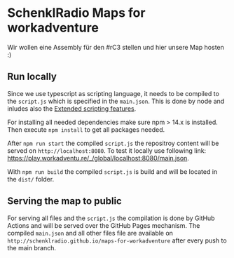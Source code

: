 # SchenklRadio Maps for workadventure

Wir wollen eine Assembly für den #rC3 stellen und hier unsere Map hosten :)

## Run locally

Since we use typescript as scripting language, it needs to be compiled to the `script.js` which is specified in the `main.json`. This is
done by node and inludes also the [Extended scripting features](https://workadventu.re/map-building-extra/about.md).

For installing all needed dependencies make sure npm > 14.x is installed. Then execute `npm install` to get all packages needed.

After `npm run start` the compiled `script.js` the repositroy content will be served on `http://localhost:8080`.
To test it locally use following link: https://play.workadventu.re/_/global/localhost:8080/main.json.

With `npm run build` the compiled `script.js` is build and will be located in the `dist/` folder.

## Serving the map to public

For serving all files and the `script.js` the compilation is done by GitHub Actions and will be served over the GitHub Pages mechanism. The
compiled `main.json` and all other files file are available on `http://schenklradio.github.io/maps-for-workadventure` after every push to
the main branch.
